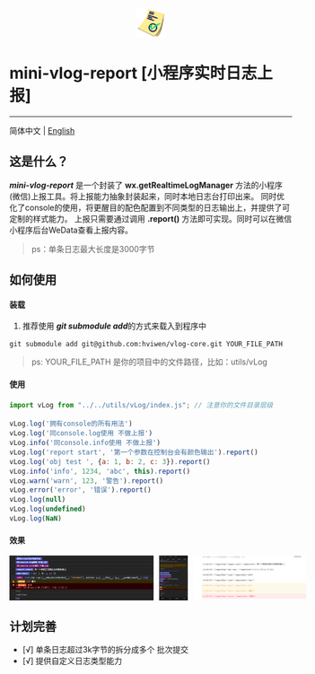 <div align="center">
  <img src="./image/check.png" style="max-height: 50px" /><br/>
</div>

# mini-vlog-report [小程序实时日志上报]

-----------------
简体中文 | [English](./README-EN.md)

## 这是什么？

***mini-vlog-report*** 是一个封装了 **wx.getRealtimeLogManager** 方法的小程序(微信)上报工具。将上报能力抽象封装起来，同时本地日志台打印出来。
同时优化了console的使用，将更醒目的配色配置到不同类型的日志输出上，并提供了可定制的样式能力。
上报只需要通过调用 **.report()** 方法即可实现。同时可以在微信小程序后台WeData查看上报内容。

> ps：单条日志最大长度是3000字节
>

## 如何使用

#### 装载

1. 推荐使用 ***git submodule add***的方式来载入到程序中

```shell
git submodule add git@github.com:hviwen/vlog-core.git YOUR_FILE_PATH
```
> ps: YOUR_FILE_PATH 是你的项目中的文件路径，比如：utils/vLog

#### 使用

```javascript
import vLog from "../../utils/vLog/index.js"; // 注意你的文件目录层级

vLog.log('拥有console的所有用法')
vLog.log('同console.log使用 不做上报')
vLog.info('同console.info使用 不做上报')
vLog.log('report start', '第一个参数在控制台会有颜色输出').report()
vLog.log('obj test ', {a: 1, b: 2, c: 3}).report()
vLog.info('info', 1234, 'abc', this).report()
vLog.warn('warn', 123, '警告').report()
vLog.error('error', '错误').report()
vLog.log(null)
vLog.log(undefined)
vLog.log(NaN)

```

#### 效果

<div align="center" style="display: flex">
<img src="./image/page_02.png" style="max-height: 80px;margin-right: 10px" /><br/>
<img src="./image/page_01.jpg" style="max-height: 80px" /><br/>
<img src="./image/page_03.png" style="max-height: 80px;margin-left: 10px" /><br/>
</div>

## 计划完善

- [√] 单条日志超过3k字节的拆分成多个 批次提交
- [√] 提供自定义日志类型能力


